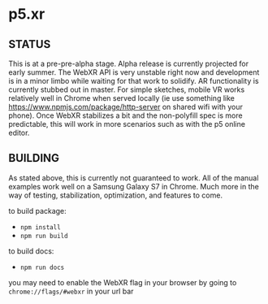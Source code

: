 # p5.xr

## STATUS
This is at a pre-pre-alpha stage. Alpha release is currently projected for early summer. The WebXR API is very unstable right now and development is in a minor limbo while waiting for that work to solidify. AR functionality is currently stubbed out in master. For simple sketches, mobile VR works relatively well in Chrome when served locally (ie use something like https://www.npmjs.com/package/http-server on shared wifi with your phone). Once WebXR stabilizes a bit and the non-polyfill spec is more predictable, this will work in more scenarios such as with the p5 online editor.

## BUILDING
As stated above, this is currently not guaranteed to work. All of the manual examples work well on a Samsung Galaxy S7 in Chrome. Much more in the way of testing, stabilization, optimization, and features to come.

to build package:
- `npm install`
- `npm run build`

to build docs:
- `npm run docs`

you may need to enable the WebXR flag in your browser by going to `chrome://flags/#webxr` in your url bar
